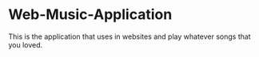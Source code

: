 # Web-Music-Application
This is the application that uses in websites and play whatever songs that you loved.
